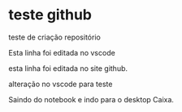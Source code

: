 # teste github
 teste de criação repositório

 Esta linha foi editada no vscode
 
 esta linha foi editada no site github. 

alteração no vscode para teste

Saindo do notebook e indo para o desktop Caixa.
